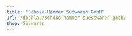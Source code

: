 ```yaml
---
title: "Schoko-Hammer Süßwaren GmbH"
url: /doehlau/schoko-hammer-suesswaren-gmbh/
shop: Süßwaren
---
```

